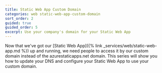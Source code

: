 ```yaml
---
title: Static Web App Custom Domain
categories: web static-web-app-custom-domain
sort_order: 2
guided: true
guided_order: 5
excerpt: Use your company's domain for your Static Web App
---
```

Now that we've got our [Static Web App]({% link _services/web/static-web-app.md %}) up and running, we need people to access it by our custom domain instead of the azurestaticapps.net domain. This series will show you how to update your DNS and configure your Static Web App to use your custom domain.
